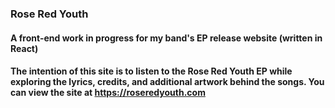 ### Rose Red Youth

#### A front-end work in progress for my band's EP release website (written in React)

#### The intention of this site is to listen to the Rose Red Youth EP while exploring the lyrics, credits, and additional artwork behind the songs. You can view the site at https://roseredyouth.com
